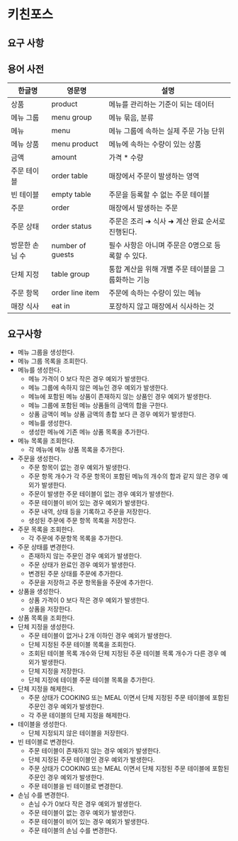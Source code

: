 # 키친포스

## 요구 사항

## 용어 사전

| 한글명 | 영문명 | 설명 |
| --- | --- | --- |
| 상품 | product | 메뉴를 관리하는 기준이 되는 데이터 |
| 메뉴 그룹 | menu group | 메뉴 묶음, 분류 |
| 메뉴 | menu | 메뉴 그룹에 속하는 실제 주문 가능 단위 |
| 메뉴 상품 | menu product | 메뉴에 속하는 수량이 있는 상품 |
| 금액 | amount | 가격 * 수량 |
| 주문 테이블 | order table | 매장에서 주문이 발생하는 영역 |
| 빈 테이블 | empty table | 주문을 등록할 수 없는 주문 테이블 |
| 주문 | order | 매장에서 발생하는 주문 |
| 주문 상태 | order status | 주문은 조리 ➜ 식사 ➜ 계산 완료 순서로 진행된다. |
| 방문한 손님 수 | number of guests | 필수 사항은 아니며 주문은 0명으로 등록할 수 있다. |
| 단체 지정 | table group | 통합 계산을 위해 개별 주문 테이블을 그룹화하는 기능 |
| 주문 항목 | order line item | 주문에 속하는 수량이 있는 메뉴 |
| 매장 식사 | eat in | 포장하지 않고 매장에서 식사하는 것 |

## 요구사항
* 메뉴 그룹을 생성한다.
* 메뉴 그룹 목록을 조회한다.
* 메뉴를 생성한다.
    - 메뉴 가격이 0 보다 작은 경우 예외가 발생한다.
    - 메뉴 그룹에 속하지 않은 메뉴인 경우 예외가 발생한다.
    - 메뉴에 포함된 메뉴 상품이 존재하지 않는 상품인 경우 예외가 발생한다.
    - 메뉴 그룹에 포함된 메뉴 상품들의 금액의 합을 구한다.
    - 상품 금액이 메뉴 상품 금액의 총합 보다 큰 경우 예외가 발생한다.
    - 메뉴를 생성한다.
    - 생성한 메뉴에 기존 메뉴 상품 목록을 추가한다.
* 메뉴 목록을 조회한다.
    - 각 메뉴에 메뉴 상품 목록을 추가한다.
* 주문을 생성한다.
    - 주문 항목이 없는 경우 예외가 발생한다.
    - 주문 항목 개수가 각 주문 항목이 포함된 메뉴의 개수의 합과 같지 않은 경우 예외가 발생한다.
    - 주문이 발생한 주문 테이블이 없는 경우 예외가 발생한다.
    - 주문 테이블이 비어 있는 경우 예외가 발생한다.
    - 주문 내역, 상태 등을 기록하고 주문을 저장한다.
    - 생성된 주문에 주문 항목 목록을 저장한다.
* 주문 목록을 조회한다.
    - 각 주문에 주문항목 목록을 추가한다.
* 주문 상태를 변경한다.
    - 존재하지 않는 주문인 경우 예외가 발생한다.
    - 주문 상태가 완료인 경우 예외가 발생한다.
    - 변경된 주문 상태를 주문에 추가한다.
    - 주문을 저장하고 주문 항목들을 주문에 추가한다.
* 상품을 생성한다.
    - 상품 가격이 0 보다 작은 경우 예외가 발생한다.
    - 상품을 저장한다.
* 상품 목록을 조회한다.
* 단체 지정을 생성한다.
    - 주문 테이블이 없거나 2개 이하인 경우 예외가 발생한다.
    - 단체 지정된 주문 테이블 목록을 조회한다.
    - 조회된 테이블 목록 개수와 단체 지정된 주문 테이블 목록 개수가 다른 경우 예외가 발생한다. 
    - 단체 지정을 저장한다.
    - 단체 지정에 테이블 주문 테이블 목록을 추가한다.
* 단체 지정을 해제한다.
    - 주문 상태가 COOKING 또는 MEAL 이면서 단체 지정된 주문 테이블에 포함된 주문인 경우 예외가 발생한다.
    - 각 주문 테이블의 단체 지정을 해제한다.
* 테이블을 생성한다.
    - 단체 지정되지 않은 테이블을 저장한다.
* 빈 테이블로 변경한다.
    - 주문 테이블이 존재하지 않는 경우 예외가 발생한다.
    - 단체 지정된 주문 테이블인 경우 예외가 발생한다.
    - 주문 상태가 COOKING 또는 MEAL 이면서 단체 지정된 주문 테이블에 포함된 주문인 경우 예외가 발생한다.
    - 주문 테이블을 빈 테이블로 변경한다.
* 손님 수를 변경한다.
    - 손님 수가 0보다 작은 경우 예외가 발생한다.
    - 주문 테이블이 없는 경우 예외가 발생한다.
    - 주문 테이블이 비어 있는 경우 예외가 발생한다.
    - 주문 테이블의 손님 수를 변경한다.
    